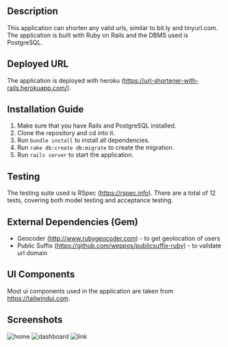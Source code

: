 ## Description
This application can shorten any valid urls, similar to bit.ly and tinyurl.com. The application is built with Ruby on Rails and the DBMS used is PostgreSQL.
 
## Deployed URL
The application is deployed with heroku (https://url-shortener-with-rails.herokuapp.com/).

## Installation Guide
1. Make sure that you have Rails and PostgreSQL installed.
2. Clone the repository and cd into it.
3. Run `bundle install` to install all dependencies.
4. Run `rake db:create db:migrate` to create the migration.
5. Run `rails server` to start the application.

## Testing 
The testing suite used is RSpec (https://rspec.info). There are a total of 12 tests, covering both model testing and acceptance testing.

## External Dependencies (Gem)
- Geocoder (http://www.rubygeocoder.com) - to get geolocation of users
- Public Suffix (https://github.com/weppos/publicsuffix-ruby) - to validate url domain

## UI Components
Most ui components used in the application are taken from https://tailwindui.com.

## Screenshots
![home](https://imgur.com/pnAgjcF.png)
![dashboard](https://imgur.com/2FjiJbP.png)
![link](https://imgur.com/qcqKSzL.png)
